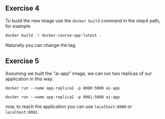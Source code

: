 ## Exercise 4

To build the new image use the `docker build` command in the step4 path, for example
```bash
docker build -t docker-course-app:latest .
```
Naturally you can change the tag.

## Exercise 5

Assuming we built the "ai-app" image, we can run two replicas of our application in this way:

`docker run --name app-replica1 -p 8080:5000 ai-app`

`docker run --name app-replica2 -p 8081:5000 ai-app`

now, to reach the application you can use `localhost:8080` or `localhost:8081`. 